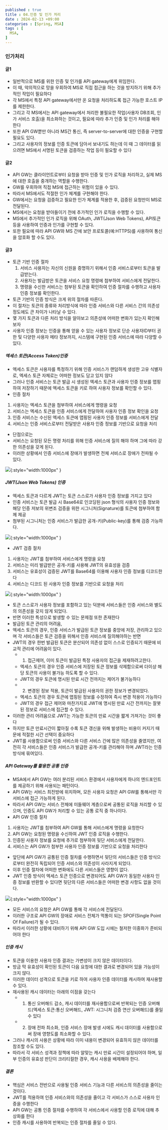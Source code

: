```yaml
---
published : true
title : 04.인증 및 인가 처리
date : 2024-02-13 +09:00
categories : [Spring, MSA]
tags : [
  MSA,
]
---
```

<!-- ![](/assets/img/Spring/aaaa.png){:style="border:1px solid #eaeaea; border-radius: 7px; padding: 0px;" } -->
<!-- ![](/assets/img/MSA/4.png){:style="width:1000px" } -->

### 인가처리

#### 글1
- 일반적으로 MS를 위한 인증 및 인가를 API gateway에게 위임한다.
- 이 때, 악의적으로 망을 우회하여 MS로 직접 접근을 하는 것을 방지하기 위해 추가적인 작업이 필요하다
- 각 MS에서 특정 API gateway에서만 온 요청을 처리하도록 접근 가능한 호스트 IP를 제한한다.
- 그리고 각 MS에서는 API gateway에서 처리한 불필요한 작업(사용자 DB조회, 인가 서비스 호출)을 최소화하는 것이고, 필요에 따라 추가 인증 및 인가 처리를 해야한다
- 또한 API GW뿐만 아니라 MS간 통신, 즉 server-to-server에 대한 인증을 구현할 필요도 있다.
- 그리고 사용자의 정보를 인증 토큰에 담아서 보내기도 하는데 이 때 그 데이터를 읽으려면 MS에서 서명된 토큰을 검증하는 작업 등이 필요할 수 있다

#### 글2
- API GW는 클라이언트로부터 요청을 받아 인증 및 인가 로직을 처리하고, 실제 MS에 대한 호출을 중개하는 역할을 수행한다.
- GW를 우회하여 직접 MS에 접근하는 위험이 있을 수 있다.
- 따라서 MS에서도 적절한 인가 체계를 구현해야 한다.
- GW에서는 요청을 검증하고 필요한 인가 체계를 적용한 후, 검증된 요청만이 MS로 전달된다.
- MS에서는 요청을 받아들이기 전에 추가적인 인가 로직을 수행할 수 있다.
- MS에서 추가적인 인가 로직을 위해 OAuth, JWT(Json Web Tokens), API토큰 등을 사용하여 인증과 인가를 구현할 수 있다.
- 또한 필요에 따라 API GW와 MS 간에 보안 프로토콜(예:HTTPS)를 사용하여 통신을 암호화 할 수도 있다.


#### 글3
- 토큰 기반 인증 절차
  1. 서비스 사용자는 자신의 신원을 증명하기 위해서 인증 서비스로부터 토큰을 발급받는다.
  2. 사용자는 발급받은 토큰을 서비스 요청 명령에 첨부하여 서비스에게 전달한다.
  3. 명령을 수신한 서비스는 첨부된 토큰을 확인하여 인증 절차를 수행하고 사용자 인증 정보를 확인한다.
- 토큰 기반의 인증 방식은 크게 위의 절차를 따른다.
- 이 절차는 토큰의 종류와 처리방식에 따라 인증 서비스와 다른 서비스 간의 의존성 정도에도 큰 차이가 나타날 수 있다.
- 몇 가지 토큰과 다른 처리 방식을 알아보고 의존성에 어떠한 변화가 있는지 확인해보자
- 사용자 인증 정보는 인증을 통해 얻을 수 있는 사용자 정보로 단순 사용자ID부터 권한 및 다양한 사용자 메타 정보까지, 시스템에 구현된 인증 서비스에 따라 다양할 수 있다.

##### 엑세스 토큰(Access Token)인증
- 엑세스 토큰은 사용자를 특정하기 위해 인증 서비스가 랜덤하게 생성한 고유 식별자로, 엑세스 토큰 자체로는 어떠한 정보도 담고 있지 않다
- 그러나 인증 서비스는 토큰 발급 시 생성된 엑세스 토큰과 사용자 인증 정보를 맵핑하여 저장하기 때문에 엑세스 토큰을 키로 하여 사용자 정보를 확인할 수 있다.
- 인증 절차
1. 사용자는 엑세스 토큰을 첨부하여 서비스에게 명령을 요청
2. 서비스는 엑세스 토큰을 인증 서비스에게 전달하여 사용자 인증 정보 확인을 요청
3. 인증 서비스는 수신된 엑세스 토큰에 맵핑된 사용자 인증 정보를 서비스에게 전달
4. 서비스는 인증 서비스로부터 전달받은 사용자 인증 정보를 기반으로 요청을 처리
- 단점으로는
- 서비스는 요청된 모든 명령 처리를 위해 인증 서비스에 질의 해야 하며 그에 따라 강한 의존성을 갖게 된다.
- 이러한 상황에서 인증 서비스에 장애가 발생하면 전체 서비스로 장애가 전파될 수 있다.

![](/assets/img/MSA/7.png){:style="width:1000px" }

##### JWT(Json Web Tokens) 인증
- 엑세스 토큰과 다르게 JWT는 토큰 스스로가 사용자 인증 정보를 가지고 있다
- 인증 서비스는 토큰 발급 시 Base64로 인코딩된 json 형식의 사용자 인증 정보와 해당 인증 저보의 위변조 검증을 위한 시그니처(Signature)를 토큰에 첨부하여 함께 제공
- 첨부된 시그니처는 인증 서비스가 발급한 공개-키(Public-key)를 통해 검증 가능하다.

![](/assets/img/MSA/8.png){:style="width:1000px" }

- JWT 검증 절차
1. 사용자는 JWT를 첨부하여 서비스에게 명령을 요청
2. 서비스는 미리 발급받은 공개-키를 사용해 JWT의 유효성을 검증
3. 서비스는 유효성이 검증된 JWT를 Base64를 이용해 사용자 인증 정보를 디코드한다
4. 서비스는 디코드 된 사용자 인증 정보를 기반으로 요청을 처리

![](/assets/img/MSA/9.png){:style="width:1000px" }

- 토큰 스스로가 사용자 정보를 포함하고 있는 덕분에 서비스들은 인증 서비스와 별도의 의존성을 갖지 않게 되었다.
- 반면 이러한 특성으로 발생할 수 있는 문제점 또한 존재한다
- 발급된 토큰 관리의 어려움,
- 엑세스 토큰의 경우, 인증 서비스가 발급된 토큰 정보를 중앙에 저장, 관리하고 있으며 각 서비스들은 토큰 검증을 위해서 인증 서비스에 질의해야하는 반면
- JWT의 경우 한번 발급된 토큰은 분산되어 의존성 없이 스스로 인증되기 때문에 비교적 관리에 어려움이 있다.
  - 1) 접근제어, 이미 토큰이 발급된 특정 사용자의 접근을 제재하려고한다.
  - 엑세스 토큰의 경우 인증 서비스에 저장된 토큰 정보를 삭제함으로써 더이상 해당 토큰의 사용이 불가능 하도록 할 수 있다.
  - JWT의 경우 토큰에 명시된 만료 시간 전까지는 제어가 불가능하다
  - 2) 변경된 정보 적용, 토큰이 발급된 사용자의 권한 정보가 변경되었다.
  - 엑세스 토큰의 경우 토큰에 맵핑된 정보를 수정하여 즉시 변경 적용이 가능하다
  - JWT의 경우 접근 제어와 마찬가지로 JWT에 명시된 만료 시간 전까지는 잘봇된 정보로 서비스에 접근할 수 있다.
- 이러한 관리 어려움으로 JWT는 가능한 토큰의 만료 시간을 짧게 가져가는 것이 좋다
- 하지만 토큰 만료시간이 짧아질 수록 토큰 갱신을 위해 발생하는 비용이 커지기 때문에 적절한 시간 선택이 중요하다
- JWT를 사용함으로써 인증 서비스와 다른 서비스 간에 많은 의존성을 줄였지만, 여전히 각 서비스들은 인증 서비스가 발급한 공개-키를 관리해야 하며 JWT라는 인증 방식에 묶여있다.

##### API Gateway를 활용한 공통 인증
- MSA에서 API GW는 여러 분리된 서비스 환경에서 사용자에게 하나의 엔드포인트를 제공하기 위해 사용되는 패턴이다.
- API GW는 서비스 최전방에 위치하며, 모든 사용자 요청은 API GW를 통해서만 각 서비스에 접근 가능하게 된다.
- 따라서 API GW는 서비스 전체에 미들웨어 계층으로써 공통된 로직을 처리할 수 있으며, 인증도 API GW가 처리할 수 있는 공통 로직 중 하나이다.
- API GW 인증 절차
1. 사용자는 JWT를 첨부하여 API GW를 통해 서비스에게 명령을 요청한다
2. API GW는 요청된 명령을 수신하여 JWT 인증 로직을 수행한다.
3. 인증된 사용자 정보를 요청에 추가로 첨부하여 뒷단 서비스에게 전달한다.
4. 서비스는 API GW가 첨부한 사용자 인증 정보를 기반으로 요청을 처리한다

- 앞단에 API GW가 공통된 인증 절차를 수행하면서 뒷단의 서비스들은 인증 방식으로부터 완전히 독립되어 인증 서비스와 의존성이 사라지게 되었다.
- 이후 인증 절차에 어떠한 변화에도 다른 서비스들은 영향이 없다.
- JWT 인증 방식이 엑세스 토큰 인증으로 변경되어도 API GW가 동일한 사용자 인증 정보를 반환할 수 있다면 뒷단의 다른 서비스들은 어떠한 변경 사항도 없을 것이다.

![](/assets/img/MSA/10.png){:style="width:1000px" }

- 모든 서비스의 요청은 API GW를 통해 각 서비스에 전달된다.
- 이러한 구조로 API GW의 장애로 서비스 전체가 먹통이 되는 SPOF(Single Point Of Failure)가 될 수 있다.
- 따라서 이러한 상황에 대비하기 위해 API GW 도입 시에는 철저한 이중화가 준비되어야 한다

##### 인증 캐시
- 토큰을 이용한 사용자 인증 결과는 가변성이 크지 않은 데이터이다.
- 방금 막 유효성이 확인된 토큰이 다음 요청에 대한 결과로 변경되어 있을 가능성이 크지 않다.
- 이러한 데이터 성격으로 토큰을 키로 하여 사용자 인증 데이터를 캐시하여 재사용할 수 있다.
- 재사용된 캐시 데이터는 아래의 이점을 갖는다
  - 1) 통신 오버해드 감소, 캐시 데이터를 재사용함으로써 반복되는 인증 오버해드(엑세스 토큰:통신 오버해드, JWT: 시그니처 검증 연산 오버해드)를 줄일 수 있다
  - 2) 장애 전파 최소화, 인증 서비스 장애 발생 시에도 캐시 데이터를 사용함으로써 장애 영향도를 최소화할 수 있다.
- 그러나 캐시의 사용은 상황에 따라 이미 내용이 변경되어 유효하지 않은 데이터를 참조할 수도 있다.
- 따라서 각 서비스 성격과 정책에 따라 알맞는 캐시 만료 시간이 설정되어야 하며, 일부 인증의 유효성 판단이 크리티컬한 경우, 캐시 사용을 배제해야 한다.

##### 결론
- 핵심은 서비스 전반으로 사용될 인증 서비스 기능과 다른 서비스의 의존성을 줄이는 것이다.
- JWT를 적용하여 인증 서비스와의 의존성을 줄이고 각 서비스가 스스로 사용자 인증을 수행한다
- API GW는 공통 인증 절차를 수행하여 각 서비스에서 사용할 인증 로직에 대해 추상화를 한다
- 인증 캐시를 사용하여 반복되는 인증 절차를 줄일 수 있다.
